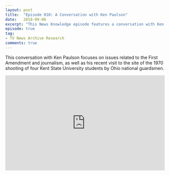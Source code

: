 ```yaml
---
layout: post
title:  "Episode 010: A Conversation with Ken Paulson"
date:   2018-09-06
excerpt: "This News Knowledge episode features a conversation with Ken Paulson, who is president of the Newseum Institute's First Amendment Center and dean of the College of Media and Entertainment at Middle Tennessee State University."
episode: true
tag:
- TV News Archive Research
comments: true
---
```

This conversation with Ken Paulson focuses on issues related to the First Amendment and journalism, as well as his recent visit to the site of the 1970 shooting of four Kent State University students by Ohio national guardsmen.
<iframe width="100%" height="300" scrolling="no" frameborder="no" allow="autoplay" src="https://w.soundcloud.com/player/?url=https%3A//api.soundcloud.com/tracks/495599904%3Fsecret_token%3Ds-Zq5oc&color=%23ff5500&auto_play=false&hide_related=false&show_comments=true&show_user=true&show_reposts=false&show_teaser=true&visual=true"></iframe>
